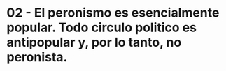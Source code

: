 # 02 - El peronismo es esencialmente popular. Todo circulo politico es antipopular y, por lo tanto, no peronista.
